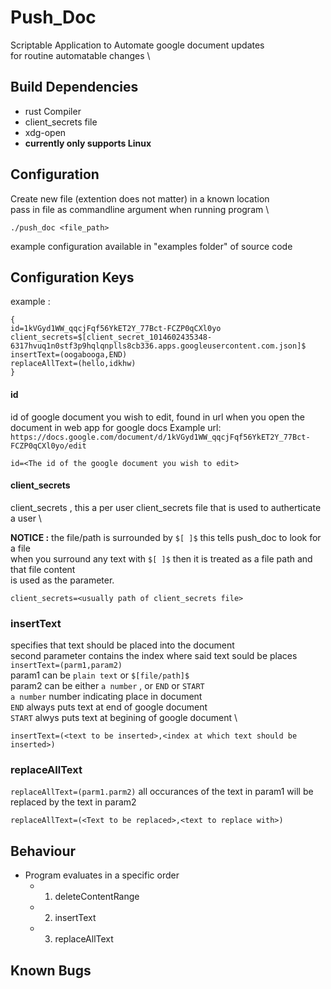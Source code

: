# Push_Doc
Scriptable Application to Automate google document updates \
for routine automatable changes \

## Build Dependencies
- rust Compiler
- client_secrets file
- xdg-open
- **currently only supports Linux**

## Configuration
Create new file (extention does not matter) in a known location \
pass in file as commandline argument when running program \
```
./push_doc <file_path> 
```
example configuration available in "examples folder" of source code

## Configuration Keys
example :
```
{
id=1kVGyd1WW_qqcjFqf56YkET2Y_77Bct-FCZP0qCXl0yo
client_secrets=$[client_secret_1014602435348-6317hvuq1n0stf3p9hqlqnplls8cb336.apps.googleusercontent.com.json]$
insertText=(oogabooga,END)
replaceAllText=(hello,idkhw)
}
```
#### id
id of google document you wish to edit,
found in url when you open the document in web app for google docs
Example url: `https://docs.google.com/document/d/1kVGyd1WW_qqcjFqf56YkET2Y_77Bct-FCZP0qCXl0yo/edit`
```
id=<The id of the google document you wish to edit>
```

#### client_secrets
client_secrets , this a per user client_secrets file that is used to autherticate a user \

**NOTICE :** the file/path is surrounded by `$[ ]$` this tells push_doc to look for a file \
when you surround any text with `$[ ]$` then it is treated as a file path and that file content \
is used as the parameter.
```
client_secrets=<usually path of client_secrets file>
```

### insertText
specifies that text should be placed into the document \
second parameter contains the index where said text sould be places \
`insertText=(parm1,param2)` \
param1 can be `plain text` or `$[file/path]$` \
param2 can be either `a number` , or `END` or `START` \
`a number` number indicating place in document \
`END` always puts text at end of google document \
`START` alwys puts text at begining of google document \
```
insertText=(<text to be inserted>,<index at which text should be inserted>)
```

### replaceAllText
`replaceAllText=(parm1.parm2)`
all occurances of the text in param1 will be replaced by the text in param2
```
replaceAllText=(<Text to be replaced>,<text to replace with>)
```
## Behaviour
- Program evaluates in a specific order
    - 1. deleteContentRange
    - 2. insertText
    - 3. replaceAllText
## Known Bugs
